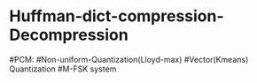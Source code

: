 # Huffman-dict-compression-Decompression
#PCM:
#Non-uniform-Quantization(Lloyd-max) 
#Vector(Kmeans) Quantization
#M-FSK system 
